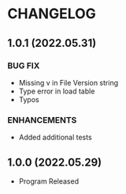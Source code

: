 # CHANGELOG

## 1.0.1 (2022.05.31)
### BUG FIX
- Missing v in File Version string
- Type error in load table
- Typos
### ENHANCEMENTS
- Added additional tests
## 1.0.0 (2022.05.29)

- Program Released
